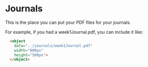 # Journals

This is the place you can put your PDF files for your journals.

For example, if you had a week1Journal.pdf, you can include it like:

```html
  <object
    data="../journals/week1Journal.pdf"
    width="800px"
    height="500px">
  </object>
```
